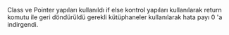 Class ve Pointer yapıları kullanıldı if else kontrol yapıları kullanılarak return komutu ile geri döndürüldü gerekli kütüphaneler kullanılarak hata payı 0 'a indirgendi.
